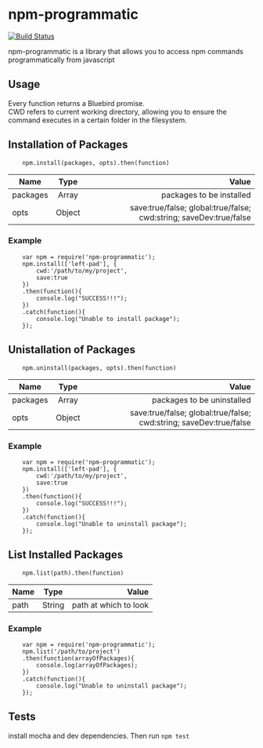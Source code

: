 # npm-programmatic
[![Build Status](https://travis-ci.org/Manak/npm-programmatic.svg?branch=master)](https://travis-ci.org/Manak/npm-programmatic)   

npm-programmatic is a library that allows you to access npm commands programmatically from javascript
## Usage
Every function returns a Bluebird promise.   
CWD refers to current working directory, allowing you to ensure the command executes in a certain folder in the filesystem.

## Installation of Packages

``` 
    npm.install(packages, opts).then(function)
```
| Name        | Type           | Value  |
| ------------- |:-------------:| -----:|
| packages      | Array      |   packages to be installed |
| opts      | Object | save:true/false; global:true/false; cwd:string; saveDev:true/false|

### Example
``` 
    var npm = require('npm-programmatic');
    npm.install(['left-pad'], {
        cwd:'/path/to/my/project',
        save:true
    })
    .then(function(){
        console.log("SUCCESS!!!");
    })
    .catch(function(){
        console.log("Unable to install package");
    });
```

## Unistallation of Packages

``` 
    npm.uninstall(packages, opts).then(function)
```
| Name        | Type           | Value  |
| ------------- |:-------------:| -----:|
| packages      | Array      |   packages to be uninstalled |
| opts      | Object | save:true/false; global:true/false; cwd:string; saveDev:true/false|

### Example
``` 
    var npm = require('npm-programmatic');
    npm.install(['left-pad'], {
        cwd:'/path/to/my/project',
        save:true
    })
    .then(function(){
        console.log("SUCCESS!!!");
    })
    .catch(function(){
        console.log("Unable to uninstall package");
    });
```


## List Installed Packages

``` 
    npm.list(path).then(function)
```
| Name        | Type           | Value  |
| ------------- |:-------------:| -----:|
| path      | String      |   path at which to look |

### Example
``` 
    var npm = require('npm-programmatic');
    npm.list('/path/to/project')
    .then(function(arrayOfPackages){
        console.log(arrayOfPackages);
    })
    .catch(function(){
        console.log("Unable to uninstall package");
    });
```

## Tests
install mocha and dev dependencies. Then run 
``` npm test    ```
